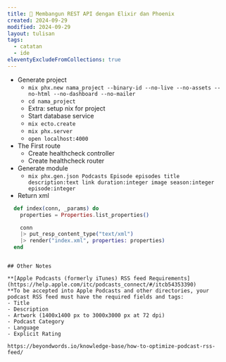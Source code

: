 ```yaml
---
title: 🌱 Membangun REST API dengan Elixir dan Phoenix
created: 2024-09-29
modified: 2024-09-29
layout: tulisan
tags:
  - catatan
  - ide
eleventyExcludeFromCollections: true
---
```

- Generate project
	- `mix phx.new nama_project --binary-id --no-live --no-assets --no-html --no-dashboard --no-mailer`
	- `cd nama_project`
	- Extra: setup nix for project
	- Start database service
	- `mix ecto.create`
	- `mix phx.server`
	- `open localhost:4000`
- The First route
	- Create healthcheck controller
	- Create healthcheck router
- Generate module
	- `mix phx.gen.json Podcasts Episode episodes title description:text link duration:integer image season:integer episode:integer`
- Return xml

```elixir
  def index(conn, _params) do
    properties = Properties.list_properties()

    conn
    |> put_resp_content_type("text/xml")
    |> render("index.xml", properties: properties)
  end
```




```

## Other Notes

**[Apple Podcasts (formerly iTunes) RSS feed Requirements](https://help.apple.com/itc/podcasts_connect/#/itcb54353390)  
**To be accepted into Apple Podcasts and other directories, your podcast RSS feed must have the required fields and tags:  
- Title  
- Description  
- Artwork (1400x1400 px to 3000x3000 px at 72 dpi)  
- Podcast Category  
- Language  
- Explicit Rating

https://beyondwords.io/knowledge-base/how-to-optimize-podcast-rss-feed/